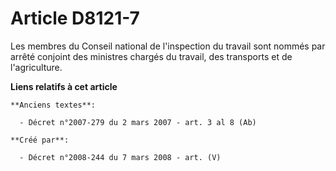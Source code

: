 # Article D8121-7

Les membres du Conseil national de l'inspection du travail sont nommés par arrêté conjoint des ministres chargés du travail,
des transports et de l'agriculture.

**Liens relatifs à cet article**

	**Anciens textes**:

	  - Décret n°2007-279 du 2 mars 2007 - art. 3 al 8 (Ab)

	**Créé par**:

	  - Décret n°2008-244 du 7 mars 2008 - art. (V)
